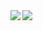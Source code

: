 
<a href="">
  <img align="left" src="https://github-readme-stats.vercel.app/api?username=SwanSpouse&show_icons=true" />
</a>
<a href="">
  <img align="left" src="https://github-readme-stats.vercel.app/api/top-langs/?username=SwanSpouse&hide=html,ruby" />
</a>

<!--
**SwanSpouse/SwanSpouse** is a ✨ _special_ ✨ repository because its `README.md` (this file) appears on your GitHub profile.

<br />
<br />

![picture](https://raw.githubusercontent.com/saadeghi/saadeghi/master/dino.gif)
<br />
<br />


Here are some ideas to get you started:

- 🔭 I’m currently working on ...
- 🌱 I’m currently learning ...
- 👯 I’m looking to collaborate on ...
- 🤔 I’m looking for help with ...
- 💬 Ask me about ...
- 📫 How to reach me: ...
- 😄 Pronouns: ...
- ⚡ Fun fact: ...
-->

